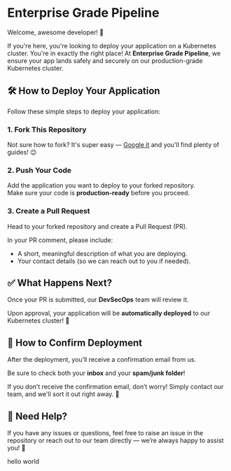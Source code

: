 # Enterprise Grade Pipeline 

Welcome, awesome developer! 👋

If you're here, you're looking to deploy your application on a Kubernetes cluster. You're in exactly the right place! At **Enterprise Grade Pipeline**, we ensure your app lands safely and securely on our production-grade Kubernetes cluster.

## 🛠️ How to Deploy Your Application

Follow these simple steps to deploy your application:

### 1. Fork This Repository
Not sure how to fork? It's super easy — [Google it](https://www.google.com/search?q=how+to+fork+github+repository) and you'll find plenty of guides! 😉

### 2. Push Your Code
Add the application you want to deploy to your forked repository.  
Make sure your code is **production-ready** before you proceed.

### 3. Create a Pull Request
Head to your forked repository and create a Pull Request (PR).

In your PR comment, please include:
- A short, meaningful description of what you are deploying.
- Your contact details (so we can reach out to you if needed).

## ✅ What Happens Next?

Once your PR is submitted, our **DevSecOps** team will review it.

Upon approval, your application will be **automatically deployed** to our Kubernetes cluster! 🚀

## 🔔 How to Confirm Deployment

After the deployment, you’ll receive a confirmation email from us.

Be sure to check both your **inbox** and your **spam/junk folder**!

If you don’t receive the confirmation email, don’t worry! Simply contact our team, and we'll sort it out right away. 🔧

## 📢 Need Help?

If you have any issues or questions, feel free to raise an issue in the repository or reach out to our team directly — we’re always happy to assist you! 🤝

hello
world
